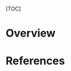 [TOC]

# Overview

# References

[fairy-tale]: https://en.wikipedia.org/wiki/Fairy_tale
[folklore]: https://en.wikipedia.org/wiki/Folklore
[comparison]: http://www.vrml.k12.la.us/dozier2/fairytales/fairytales.htm
[fable]: https://en.wikipedia.org/wiki/Fable
[aesop-fable]: https://en.wikipedia.org/wiki/Aesop%27s_Fables
[brothers-grimm]: https://en.wikipedia.org/wiki/Brothers_Grimm
[han-christian-andersen]: https://en.wikipedia.org/wiki/Hans_Christian_Andersen

